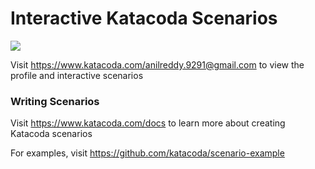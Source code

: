 # Interactive Katacoda Scenarios

[![](http://shields.katacoda.com/katacoda/anilreddy.9291@gmail.com/count.svg)](https://www.katacoda.com/anilreddy.9291@gmail.com "Get your profile on Katacoda.com")

Visit https://www.katacoda.com/anilreddy.9291@gmail.com to view the profile and interactive scenarios

### Writing Scenarios
Visit https://www.katacoda.com/docs to learn more about creating Katacoda scenarios

For examples, visit https://github.com/katacoda/scenario-example
